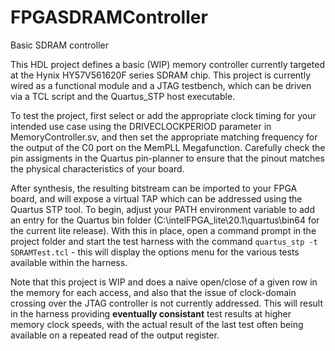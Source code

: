 # FPGASDRAMController
Basic SDRAM controller

This HDL project defines a basic (WIP) memory controller currently targeted at the Hynix HY57V561620F series SDRAM chip. This project is currently wired as a functional module and a JTAG testbench,
which can be driven via a TCL script and the Quartus_STP host executable.

To test the project, first select or add the appropriate clock timing for your intended use case using the DRIVECLOCKPERIOD parameter in MemoryController.sv, and then set the appropriate
matching frequency for the output of the C0 port on the MemPLL Megafunction. Carefully check the pin assigments in the Quartus pin-planner to ensure that the pinout matches the physical
characteristics of your board.

After synthesis, the resulting bitstream can be imported to your FPGA board, and will expose a virtual TAP which can be addressed using the Quartus STP tool. To begin, adjust your PATH environment variable
to add an entry for the Quartus bin folder (C:\intelFPGA_lite\20.1\quartus\bin64 for the current lite release). With this in place, open a command prompt in the project folder and start the test harness with the command  `quartus_stp -t SDRAMTest.tcl` - this will
display the options menu for the various tests available within the harness.

Note that this project is WIP and does a naive open/close of a given row in the memory for each access, and also that the issue of clock-domain crossing over the JTAG controller is not currently addressed. This will result in 
the harness providing **eventually consistant** test results at higher memory clock speeds, with the actual result of the last test often being available on a repeated read of the output register. 
